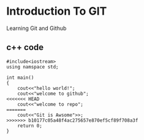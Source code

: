 # Introduction To GIT
Learning Git and Github

## c++ code

```
#include<iostream>
using namspace std;

int main()
{
    cout<<"hello world!";
    cout<<"welcome to github";
<<<<<<< HEAD
    cout<<"welcome to repo";
=======
    cout<<"Git is Awsome">>;
>>>>>>> b10177c05a48f4ac275657e870ef5cf89f708a3f
    return 0;
}
```
